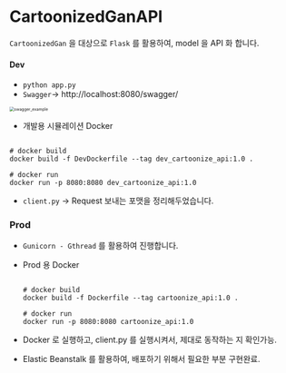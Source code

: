 # CartoonizedGanAPI
`CartoonizedGan` 을 대상으로 `Flask` 를 활용하여, model 을 API 화 합니다.



#### Dev

- `python app.py` 
- `Swagger`-> http://localhost:8080/swagger/

<img src="./sample/swagger_example.gif" alt="swagger_example" style="zoom:50%;" />

- 개발용 시뮬레이션 Docker

```shell

# docker build
docker build -f DevDockerfile --tag dev_cartoonize_api:1.0 .

# docker run 
docker run -p 8080:8080 dev_cartoonize_api:1.0

```

- `client.py` -> Request 보내는 포맷을 정리해두었습니다.

  







### Prod

- `Gunicorn - Gthread` 를 활용하여 진행합니다. 

- Prod 용 Docker

  ```shell
  
  # docker build
  docker build -f Dockerfile --tag cartoonize_api:1.0 .
  
  # docker run 
  docker run -p 8080:8080 cartoonize_api:1.0
  
  ```

- Docker 로 실행하고, client.py 를 실행시켜서, 제대로 동작하는 지 확인가능. 

- Elastic Beanstalk 를 활용하여, 배포하기 위해서 필요한 부분 구현완료. 




